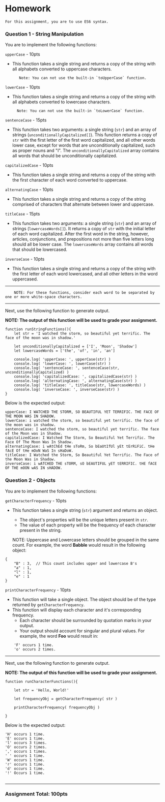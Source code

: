 # Homework

	For this assignment, you are to use ES6 syntax.

### Question 1 - String Manipulation

You are to implement the following functions:

`upperCase` - 10pts

- This function takes a single string and returns a copy of the string with all alphabets converted to uppercase characters.  

		 Note: You can not use the built-in `toUpperCase` function.

`lowerCase` - 10pts

- This function takes a single string and returns a copy of the string with all alphabets converted to lowercase characters.

		Note: You can not use the built-in `toLowerCase` function.


`sentenceCase` - 15pts

- This function takes two arguments: a single string (`str`) and an array of strings (`unconditionallyCapitalized[]`).  This function returns a copy of `str` with the first letter of the first word capitalized, and all other words lower case, except for words that are unconditionally capitalized, such as proper nouns and "I". The `unconditionallyCapitalized` array contains  all words that should be unconditionally capitalized.

`capitalizedCase` - 10pts

- This function takes a single string and returns a copy of the string with the first character of each word converted to uppercase.

`alternatingCase` - 10pts

- This function takes a single string and returns a copy of the string comprised of characters that alternate between lower and uppercase.

`titleCase` - 15pts

- This function takes two arguments: a single string (`str`) and an array of strings (`lowercaseWords[]`).  It returns a copy of `str` with the initial letter of each word capitalized. After the first word in the string, however, articles, conjunctions, and prepositions not more than five letters long should all be lower case. The `lowercaseWords` array contains all words that should be lowercased.

`inverseCase` - 10pts

- This function takes a single string and returns a copy of the string with the first letter of each word lowercased, and all other letters in the word uppercased.

---
		NOTE: For these functions, consider each word to be separated by one or more white-space characters.
---

Next, use the following function to generate output. 
 
**NOTE: The output of this function will be used to grade your assignment.**

```
function runStringFunctions(){
	let str = 'I watched the storm, so beautiful yet terrific. The face of the moon was in shadow.'
	
	let unconditionallyCapitalized = ['I', 'Moon', 'Shadow']
	let lowercaseWords = ['the', 'of', 'in', 'an']
	
	console.log( 'upperCase: ', upperCase(str) )
	console.log( 'lowerCase: ', lowerCase(str) )
	console.log( 'sentenceCase: ', sentenceCase(str, unconditionallyCapitalized) )
	console.log( 'capitalizedCase: ', capitalizedCase(str) )
	console.log( 'alternatingCase: ', alternatingCase(str) )
	console.log( 'titleCase: ', titleCase(str, lowercaseWords) )
	console.log( 'inverseCase: ', inverseCase(str) )
} 
```

Below is the expected output:

```
upperCase: I WATCHED THE STORM, SO BEAUTIFUL YET TERRIFIC. THE FACE OF THE MOON WAS IN SHADOW.
lowerCase: i watched the storm, so beautiful yet terrific. the face of the moon was in shadow.
sentenceCase: I watched the storm, so beautiful yet terrific. The face of the Moon was in Shadow.
capitalizedCase: I Watched The Storm, So Beautiful Yet Terrific. The Face Of The Moon Was In Shadow.
alternatingCase: i wAtChEd tHe sToRm, So bEaUtIfUl yEt tErRiFiC. tHe fAcE Of tHe mOoN WaS In sHaDoW.
titleCase: I Watched the Storm, So Beautiful Yet Terrific. The Face of the Moon Was in Shadow.
inverseCase: i wATCHED THE sTORM, sO bEAUTIFUL yET tERRIFIC. tHE fACE OF THE mOON wAS IN sHADOW.
```

### Question 2 - Objects

You are to implement the following functions:

`getCharacterFrequency` - 10pts

- This function takes a single string (`str`) argument and returns an object.  
	- The object's properties will be the unique letters present in `str`. 
	- The value of each property will be the frequency of each character present in the string.

	NOTE: Uppercase and Lowercase letters should be grouped in the same count.  For example, the word **Babble** would result in the following object:

```
{
	"B" : 3,  // This count includes upper and lowercase B's
	"a" : 1,
	"l" : 1,
	"e" : 1
}
```

`printCharacterFrequency` - 10pts

- This function will take a single object. The object should be of the type returned by `getCharacterFrequency`. 
- This function will display each character and it's corresponding frequency.  
	- Each character should be surrounded by quotation marks in your output.
	- Your output should account for singular and plural values. For example, the word **Foo** would result in:

```
	'F' occurs 1 time.
	'o' occurs 2 times.
```

---
Next, use the following function to generate output. 
 
**NOTE: The output of this function will be used to grade your assignment.**

```
function runCharacterFunctions(){

	let str = 'Hello, World!'
	
	let frequencyObj = getCharacterFrequency( str )
	
	printCharacterFrequency( frequencyObj )

}
```

Below is the expected output:

```
'H' occurs 1 time.
'E' occurs 1 time.
'l' occurs 3 times.
'O' occurs 2 times.
',' occurs 1 times.
' ' occurs 1 time.
'W' occurs 1 time.
'r' occurs 1 time.
'd' occurs 1 time.
'!' Occurs 1 time.  
 
```

---
### Assignment Total: 100pts
